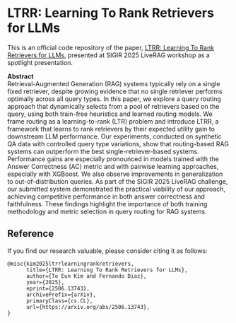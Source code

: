 # LTRR: Learning To Rank Retrievers for LLMs

This is an official code repository of the paper, 
[LTRR: Learning To Rank Retrievers for LLMs](https://www.arxiv.org/abs/2506.13743), presented at SIGIR 2025 LiveRAG workshop as a spotlight presentation.

**Abstract**  
Retrieval-Augmented Generation (RAG) systems typically rely on a single fixed retriever, despite growing evidence that no single retriever performs optimally across all query types. In this paper, we explore a query routing approach that dynamically selects from a pool of retrievers based on the query, using both train-free heuristics and learned routing models. We frame routing as a learning-to-rank (LTR) problem and introduce LTRR, a framework that learns to rank retrievers by their expected utility gain to downstream LLM performance. Our experiments, conducted on synthetic QA data with controlled query type variations, show that routing-based RAG systems can outperform the best single-retriever-based systems. Performance gains are especially pronounced in models trained with the Answer Correctness (AC) metric and with pairwise learning approaches, especially with XGBoost. We also observe improvements in generalization to out-of-distribution queries. As part of the SIGIR 2025 LiveRAG challenge, our submitted system demonstrated the practical viability of our approach, achieving competitive performance in both answer correctness and faithfulness. These findings highlight the importance of both training methodology and metric selection in query routing for RAG systems.




## Reference
If you find our research valuable, please consider citing it as follows:
```
@misc{kim2025ltrrlearningrankretrievers,
      title={LTRR: Learning To Rank Retrievers for LLMs}, 
      author={To Eun Kim and Fernando Diaz},
      year={2025},
      eprint={2506.13743},
      archivePrefix={arXiv},
      primaryClass={cs.CL},
      url={https://arxiv.org/abs/2506.13743}, 
}
```
